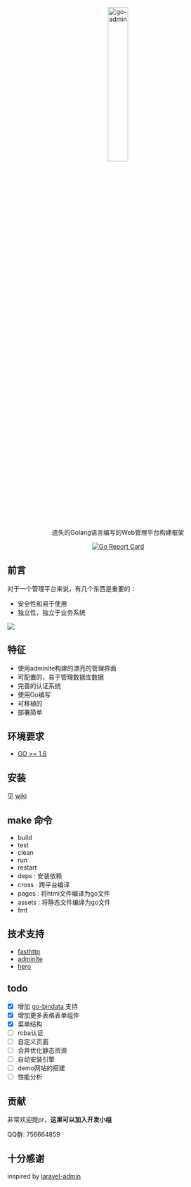<p align="center">
  <a href="https://github.com/chenhg5/go-admin">
    <img width="30%" alt="go-admin" src="https://ws2.sinaimg.cn/large/006tNc79ly1ftvqf8qeddj31bz07e40e.jpg">
  </a>
</p>
<p align="center">
    遗失的Golang语言编写的Web管理平台构建框架
</p>
<p align="center">
  <a href="https://goreportcard.com/report/github.com/chenhg5/go-admin"><img alt="Go Report Card" src="https://camo.githubusercontent.com/59eed852617e19c272a4a4764fd09c669957fe75/68747470733a2f2f676f7265706f7274636172642e636f6d2f62616467652f6769746875622e636f6d2f6368656e6867352f676f2d61646d696e"></a>
</p> 

## 前言

对于一个管理平台来说，有几个东西是重要的：

- 安全性和易于使用
- 独立性，独立于业务系统

![](https://ws3.sinaimg.cn/large/006tNc79ly1ft048byoafj31kw0w847v.jpg)

## 特征

- 使用adminlte构建的漂亮的管理界面
- 可配置的，易于管理数据库数据
- 完善的认证系统
- 使用Go编写
- 可移植的
- 部署简单

## 环境要求

- [GO >= 1.8](https://github.com/Unknwon/the-way-to-go_ZH_CN/blob/master/eBook/directory.md)

## 安装

见 [wiki](https://github.com/chenhg5/go-admin/wiki)

## make 命令

- build
- test
- clean
- run
- restart
- deps : 安装依赖
- cross : 跨平台编译
- pages : 将html文件编译为go文件
- assets : 将静态文件编译为go文件
- fmt

## 技术支持

- [fasthttp](https://github.com/valyala/fasthttp)
- [adminlte](https://adminlte.io/themes/AdminLTE/index2.html)
- [hero](https://github.com/shiyanhui/hero)

## todo

- [x] 增加 [go-bindata](https://github.com/go-bindata/go-bindata) 支持
- [X] 增加更多表格表单组件
- [X] 菜单结构
- [ ] rcba认证
- [ ] 自定义页面
- [ ] 合并优化静态资源
- [ ] 自动安装引擎
- [ ] demo网站的搭建
- [ ] 性能分析

## 贡献

非常欢迎提pr，<strong>这里可以加入开发小组</strong>

QQ群: 756664859

## 十分感谢

inspired by [laravel-admin](https://github.com/z-song/laravel-admin)